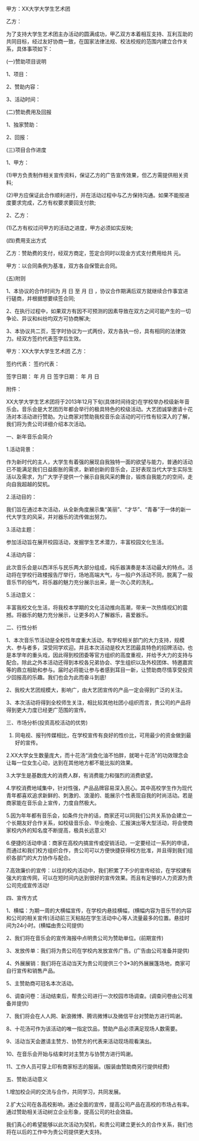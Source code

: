 
 


甲方：XX大学大学生艺术团


乙方：


为了支持大学生艺术团主办活动的圆满成功，甲乙双方本着相互支持、互利互助的共同目标，经过友好协商一致，在国家法律法规、校法校规的范围内建立合作关系，具体事项如下：


(一)赞助项目说明


1、项目：


2、赞助内容：


3、活动时间：


(二)赞助费用及回报


1、独家赞助：


2、回报：


(三)项目合作进度


1、甲方：


(1)甲方负责制作相关宣传资料，保证乙方的广告宣传效果，但乙方需提供相关资料;


(2)甲方应保证此合作顺利进行，并在活动过程中与乙方保持沟通。如果不能按进度要求完成，乙方有权要求要回支付款;


2、乙方：


(1)乙方有权过问甲方的活动之进度，甲方必须如实反映;


(四)费用支出方式


乙方：赞助费的支付，经双方商定，签定合同时以现金方式支付费用给共 元。


甲方：以合同条例为基准，双方各自保管此合同。


(五)附则


1、本协议的合作时间为 月 日 至 月 日 ，协议合作期满后双方就继续合作事宜进行磋商，并根据想要续签合同;


2、在执行过程中，如果双方有因不可预测的因素导致在双方之间可能产生的一切争论、异议和纠纷均双方可协商解决;


3、本协议共二页，签字时协议为一式两份，双方各执一份，具有相同的法律效力。经双方签约代表签字后生效。


甲方：XX大学大学生艺术团 乙方：


签约代表： 签约代表：


签字日期： 年 月 日 签字日期： 年 月 日


附件：


XX大学大学生艺术团将于2013年12月下旬(具体时间待定)在学校举办校级新年音乐会。音乐会是大艺团历年都会举行的极具特色的校级活动。大艺团诚挚邀请十花汤对本活动进行赞助。为让商家对赞助我校音乐会活动的可行性有较深入的了解，我们将为贵公司详细介绍本次活动。


一、新年音乐会简介


1.活动背景：


作为新时代的主人，大学生有着强的展现自我独特一面的欲望与能力，普通的活动已不能满足我们日益膨胀的需求，新颖创新的音乐会，正好表现当代大学生实际生活以及需求，为广大学子提供一个展示自我风采的舞台，锻炼自我能力的空间，走向自我超越的契机。


2.活动目的：


我们旨在通过本次活动，从全新角度展示集“美丽”、“才华”、“青春”于一体的新一代大学生的风采，并对器乐的流传做出努力。


3.活动主题：


参加活动旨在展开校园活动，发掘学生艺术潜力，丰富校园文化生活。


4.活动内容：


此次音乐会是以西洋乐与民乐两大部分组成，纯乐器演奏是本活动最大的特点。活动将在学校行政楼报告厅举行，场地高端大气，与一般户外活动不同，脱离了一般音乐节的俗气，将乐器的魅力充分展示出来，是一次心灵的洗礼。


5.活动意义：


丰富我校文化生活，将我校本学期的文化活动推向高潮，带来一次热情视幻的震撼。将器乐的魅力充分展示，让更多的人了解器乐，喜爱器乐。


二、行性分析


1、本次音乐节活动是全校性年度重大活动，有学校相关部门的大力支持，规模大、参与者多，深受同学欢迎。并且本次活动是校大艺团最具特色的招牌活动，也是本学年的重头戏，因此得到校团委等官方组织的高度重视，并给予大力的支持与配合。除此之外本活动还得到本校各兄弟协会、学生组织以及外校团体、特邀嘉宾等的鼎立相助和参与。届时必将能让参与者感到耳目一新，让赞助商尽情享受投资少回报高的乐趣。我们也会为此而奋斗到底!


2、我校大艺团规模大，影响广，由大艺团宣传的产品一定会得到广泛的关注。


3、本次活动将得到全校师生关注，相比较其他社团小组织而言，贵公司的产品将得到更大力度已经更广范围的宣传。


三、市场分析(投资高校活动的优势)


1. 同电视、报刊传媒相比，在学校宣传有良好的性价比，可用最少的资金做到最好的宣传。


2.XX大学女生数量庞大，而十花汤“消食化油不怕胖，就喝十花汤”的功效理念会让每一位女生心动，达到在其他地方都不能比拟的效果。


3.大学生是基数庞大的消费人群，有消费能力和强烈的消费欲望。


4.学校消费地域集中，针对性强，产品品牌容易深入民心。其中高校学生作为现代青年都喜欢追求新鲜的、刺激的、浪漫的、能展示个性表现自我的时尚活动。若是商家能在音乐会上宣传，力度自然极大。


5.因为年年都有音乐会，如条件允许的话，商家还可以同我们公共关系协会建立一个长期友好合作关系，如校级音乐会、毕业晚会、汇报演出等大型活动，将会使商家校内外的知名度不断提高，极具长远意义!


6.便捷的活动申请：商家在高校内搞宣传或促销活动，一定要经过一系列的申请，而通过和我们校方组织合作，贵公司可以方便快捷获得校方批准，并且得到我们组织各部门的大力协作与配合。


7.高效廉价的宣传：以往的校内活动中，我们积累了不少的宣传经验，在学校建有强大的宣传网，可以在短时间内达到很好的宣传效果。而且有足够的人力资源为贵公司完成宣传活动!


四、宣传方式


1、横幅：为期一周的大横幅宣传，在学校内悬挂横幅，(横幅内容为音乐节的内容和公司的相关宣传)活动前三天粘贴在学生活动中心等人流量最多的位置。悬挂时间为24小时。(横幅由贵公司提供)


2、我们将在音乐会的宣传海报中点明贵公司为赞助单位。(前期宣传)


3、发放传单：我们将为贵公司在学校内发放宣传广告。(广告由公司准备并提供)


4、外展展销：我们将在活动当天为贵公司提供三个3*3的外展展篷场地，商家可自行宣传和销售产品。


5、主赞助商可冠名本次活动。


6、调查问卷：活动结束后，帮贵公司进行一次校园市场调查。(调查问卷由公司准备并提供)


7、我们将会在人人网、新浪微博、腾讯微博以及微信平台对赞助方进行鸣谢。


8、十花汤可作为该活动的唯一指定饮品，赞助产品必须满足现场人数需要。


9、活动当天会邀请主赞方、协赞方的代表来活动现场观看演出。


10、在音乐会开始与结束时对主赞方与协赞方进行鸣谢。


11、工作人员可穿上印有商家标志的服装。(服装由赞助商另行提供经费)


五、赞助活动意义


1.增加校企间的交流与合作，共同学习，共同发展。


2.扩大公司在各高校影响，通过全面的宣传，提高公司产品在高校的市场占有率。通过赞助相关活动树立企业形象，提高公司的社会效益。


我们真心的希望能够以此次活动为契机，和贵公司建立更长久的合作关系，我们也将在以后的工作中为贵公司提供更大支持。
 


 

 
 
 
 
 
  


  
 

  


  


  
 
 
 
 

